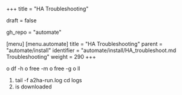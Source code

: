 +++
title = "HA Troubleshooting"

draft = false

gh_repo = "automate"

[menu]
  [menu.automate]
    title = "HA Troubleshooting"
    parent = "automate/install"
    identifier = "automate/install/HA_troubleshoot.md Troubleshooting"
    weight = 290
+++

o	df -h
o	free -m
o	free -g
o	ll


1. tail -f a2ha-run.log cd logs
2. is downloaded
